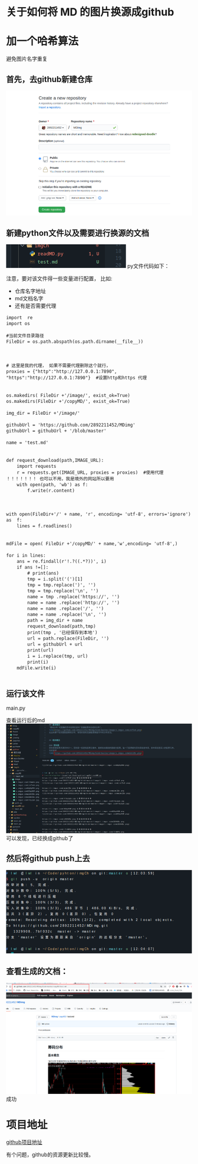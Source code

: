 # 关于如何将 MD 的图片换源成github


# 加一个哈希算法
避免图片名字重复


## 首先，去github新建仓库
![](https://raw.githubusercontent.com/2892211452/MDimg/master/image/i.imgur.comVXFAdJ6.png)
## 新建python文件以及需要进行换源的文档
![](https://raw.githubusercontent.com/2892211452/MDimg/master/image/i.imgur.combfKFukZ.png)
py文件代码如下：

注意，要对该文件得一些变量进行配置，
比如:
- 仓库名字地址
- md文档名字
- 还有是否需要代理


```
import  re
import os

#当前文件目录路径
FileDir = os.path.abspath(os.path.dirname(__file__))



# 这里是我的代理， 如果不需要代理删除这个就行， 
proxies = {"http":"http://127.0.0.1:7890", "https":"http://127.0.0.1:7890"}  #设置http和https 代理


os.makedirs( FileDir +'/image/', exist_ok=True)
os.makedirs(FileDir +'/copyMD/', exist_ok=True)

img_dir = FileDir +'/image/'

githubUrl = 'https://github.com/2892211452/MDimg' 
githubUrl = githubUrl + '/blob/master'

name = 'test.md'


def request_download(path,IMAGE_URL):
    import requests
    r = requests.get(IMAGE_URL, proxies = proxies)  #使用代理   ！！！！！！！ 也可以不用，我是境外的网站所以要用
    with open(path, 'wb') as f:
        f.write(r.content)



with open(FileDir+'/' + name, 'r', encoding= 'utf-8', errors='ignore') as  f:
    lines = f.readlines()


mdFile = open( FileDir +'/copyMD/' + name,'w',encoding= 'utf-8',)

for i in lines:
    ans = re.findall(r'!.?((.*?))', i)
    if ans !=[]:
        # print(ans)
        tmp = i.split('(')[1]
        tmp = tmp.replace(')', '')
        tmp = tmp.replace('\n', '')
        name = tmp .replace('https://', '')
        name = name .replace('http://', '')
        name = name .replace('/', '')
        name = name .replace('\n', '')
        path = img_dir + name
        request_download(path,tmp)
        print(tmp , '已经保存到本地')
        url = path.replace(FileDir, '')
        url = githubUrl + url
        print(url)
        i = i.replace(tmp, url)
        print(i)
    mdFile.write(i)


```


## 运行该文件

main.py

查看运行后的md
![](https://raw.githubusercontent.com/2892211452/MDimg/master/image/i.imgur.comIQZHsl3.png)
可以发现，已经换成github了

## 然后将github push上去

![](https://raw.githubusercontent.com/2892211452/MDimg/master/image/i.imgur.comD0PsiaM.png)

## 查看生成的文档：
![](https://raw.githubusercontent.com/2892211452/MDimg/master/image/i.imgur.comtZD4RXW.png)
成功


# 项目地址
[github项目地址](https://github.com/2892211452/MDimg)

有个问题，github的资源更新比较慢。
